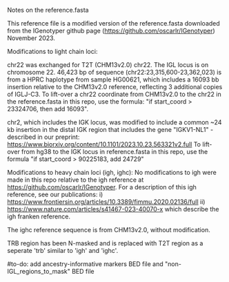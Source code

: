 Notes on the reference.fasta

This reference file is a modified version of the reference.fasta downloaded from the IGenotyper github page (https://github.com/oscarlr/IGenotyper) November 2023.

Modifications to light chain loci:

chr22 was exchanged for T2T (CHM13v2.0) chr22. The IGL locus is on chromosome 22. 46,423 bp of sequence (chr22:23,315,600-23,362,023) is from a HPRC haplotype from sample HG00621, which includes a 16093 bb insertion relative to the CHM13v2.0 reference, reflecting 3 additional copies of IGLJ-C3. To lift-over a chr22 coordinate from CHM13v2.0 to the chr22 in the reference.fasta in this repo, use the formula: "if start_coord > 23324706, then add 16093".

chr2, which includes the IGK locus, was modified to include a common ~24 kb insertion in the distal IGK region that includes the gene "IGKV1-NL1" - described in our preprint: https://www.biorxiv.org/content/10.1101/2023.10.23.563321v2.full To lift-over from hg38 to the IGK locus in reference.fasta in this repo, use the formula "if start_coord > 90225183, add 24729"

Modifications to heavy chain loci (igh, ighc): No modifications to igh were made in this repo relative to the igh reference at https://github.com/oscarlr/IGenotyper. For a description of this igh reference, see our publications: i) https://www.frontiersin.org/articles/10.3389/fimmu.2020.02136/full ii) https://www.nature.com/articles/s41467-023-40070-x which describe the igh franken reference.

The ighc reference sequence is from CHM13v2.0, without modification.

TRB region has been N-masked and is replaced with T2T region as a seperate 'trb' similar to 'igh' and 'ighc'.

#to-do: add ancestry-informative markers BED file and "non-IGL_regions_to_mask" BED file
